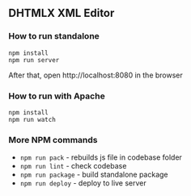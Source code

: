 DHTMLX XML Editor
-------------------------

### How to run standalone

```
npm install
npm run server
```

After that, open http://localhost:8080 in the browser


### How to run with Apache

```
npm install
npm run watch
```


### More NPM commands

- `npm run pack` - rebuilds js file in codebase folder
- `npm run lint` - check codebase
- `npm run package` - build standalone package
- `npm run deploy` - deploy to live server